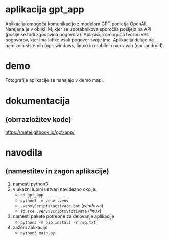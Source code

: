# aplikacija gpt_app
Aplikacija omogoča komunikacijo z modelom GPT podjetja OpenAI. Narejena je v obliki IM, kjer se uporabnikova sporočila pošljejo na API (pošlje se tudi zgodovina pogovora). Aplikacija omogoča tvorbo več pogovorov, kjer ima lahko vsak pogovor svoje ime. Aplikacija deluje na namiznih sistemih (npr. windows, linux) in mobilnih napravah (npr. android).

# demo
Fotografije aplikacije se nahajajo v demo mapi.

# dokumentacija
## (obrrazložitev kode)
https://matej.gitbook.io/gpt-app/

# navodila 
## (namestitev in zagon aplikacije)
1. namesti python3
2. v ukazni lupini ustvari navidezno okolje:
    - `cd gpt_app`
    - `python3 -m venv .venv`
    - `.venv\Scripts\activate.bat` (*windows*) 
    - `source .venv\Scripts\activate` (*linux*)
3. namesti pakete potrebne za delovanje aplikacije
    - `python3 -m pip install -r req.txt`
4. zaženi aplikacijo
    - `python3 main.py`